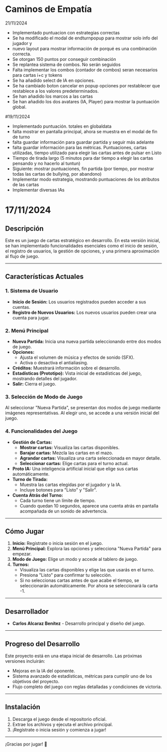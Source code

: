 # **Caminos de Empatía**
21/11/2024
*	Implementado puntuacion con estrategias correctas
*	Se ha modificado el modal de endturnpopup para mostrar solo info del jugador y
*	nuevo layout para mostrar información de porqué es una combinación correcta.
*	Se otorgan 150 puntos por conseguir combinación
*	Se replantea sistema de combos. No serán seguidos
*	Falta implementar los combos (contador de combos) seran necesarios para cartas i+c y tokens
*	Se ha añadido select de IA en opciones. 
*	Se ha cambiado boton cancelar en popup opciones por restablecer que restablece a los valores predeterminados.
*	Se han añadido los marcos a las cartas
*	Se han añadido los dos avatares (IA, Player) para mostrar la puntuación global.



#19/11/2024
*	Implementado puntuación. totales en globaldata
*	falta mostrar en pantalla principal, ahora se muestra en el modal de fin de turno
*	falta guardar información para guardar partida y seguir más adelante
*	falta guardar información para las métricas. Puntuaciones, cartas utilizadas, tiempo utilizado para elegir las cartas 
	antes de pulsar en Listo
*	Tiempo de tirada largo (5 minutos para dar tiempo a elegir las cartas pensando y no hacerlo al tuntun)
*	Siguiente: mostrar puntuaciones, fin partida (por tiempo, por mostrar todas las cartas de bullying, por abandono)
*	Implementar modo estrategia, mostrando puntuaciones de los atributos de las cartas
*	Implementar diversas IAs


# 17/11/2024
## **Descripción**
Este es un juego de cartas estratégico en desarrollo. En esta versión inicial, se han implementado funcionalidades esenciales como el inicio de sesión, el registro de usuarios, la gestión de opciones, y una primera aproximación al flujo de juego.

---

## **Características Actuales**

### **1. Sistema de Usuario**
- **Inicio de Sesión:** Los usuarios registrados pueden acceder a sus cuentas.
- **Registro de Nuevos Usuarios:** Los nuevos usuarios pueden crear una cuenta para jugar.

### **2. Menú Principal**
- **Nueva Partida:** Inicia una nueva partida seleccionando entre dos modos de juego.
- **Opciones:**
  - Ajusta el volumen de música y efectos de sonido (SFX).
  - Activa o desactiva el antialiasing.
- **Créditos:** Muestrará información sobre el desarrollo.
- **Estadísticas (Prototipo):** Vista inicial de estadísticas del juego, mostrando detalles del jugador.
- **Salir:** Cierra el juego.

### **3. Selección de Modo de Juego**
Al seleccionar "Nueva Partida", se presentan dos modos de juego mediante imágenes representativas. Al elegir uno, se accede a una versión inicial del juego.

### **4. Funcionalidades del Juego**
- **Gestión de Cartas:**
  - **Mostrar cartas:** Visualiza las cartas disponibles.
  - **Barajar cartas:** Mezcla las cartas en el mazo.
  - **Agrandar cartas:** Visualiza una carta seleccionada en mayor detalle.
  - **Seleccionar cartas:** Elige cartas para el turno actual.
- **Proto IA:** Una inteligencia artificial inicial que elige sus cartas automáticamente.
- **Turno de Tirada:**
  - Muestra las cartas elegidas por el jugador y la IA.
  - Incluye botones para "Listo" y "Salir".
- **Cuenta Atrás del Turno:**
  - Cada turno tiene un límite de tiempo.
  - Cuando quedan 10 segundos, aparece una cuenta atrás en pantalla acompañada de un sonido de advertencia.

---

## **Cómo Jugar**
1. **Inicio:** Regístrate o inicia sesión en el juego.
2. **Menú Principal:** Explora las opciones y selecciona "Nueva Partida" para empezar.
3. **Modo de Juego:** Elige un modo y accede al tablero de juego.
4. **Turnos:**
   - Visualiza las cartas disponibles y elige las que usarás en el turno.
   - Presiona "Listo" para confirmar tu selección.
   - Si no seleccionas cartas antes de que acabe el tiempo, se seleccionarán automáticamente. Por ahora se seleccionará la carta -1.   

---

## **Desarrollador**
- **Carlos Alcaraz Benítez** - Desarrollo principal y diseño del juego.

---

## **Progreso del Desarrollo**
Este proyecto está en una etapa inicial de desarrollo. Las próximas versiones incluirán:
- Mejoras en la IA del oponente.
- Sistema avanzado de estadísticas, métricas para cumplir uno de los objetivos del proyecto.
- Flujo completo del juego con reglas detalladas y condiciones de victoria.

---

## **Instalación**
1. Descarga el juego desde el repositorio oficial.
2. Extrae los archivos y ejecuta el archivo principal.
3. ¡Regístrate o inicia sesión y comienza a jugar!

---

¡Gracias por jugar! 🚀
